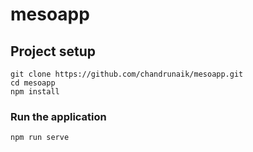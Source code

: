 # mesoapp

## Project setup
```
git clone https://github.com/chandrunaik/mesoapp.git
cd mesoapp
npm install
```

### Run the application
```
npm run serve
```
